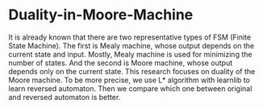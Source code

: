 # Duality-in-Moore-Machine

It is already known that there are two representative types of FSM (Finite State Machine). The first is Mealy machine, whose output depends on the current state and input. Mostly, Mealy machine is used for minimizing the number of states.  And the second is Moore machine, whose output depends only on the current state. This research focuses on duality of the Moore machine. To be more precise, we use L* algorithm with learnlib to learn reversed automaton. Then we compare which one between original and reversed automaton is better.


